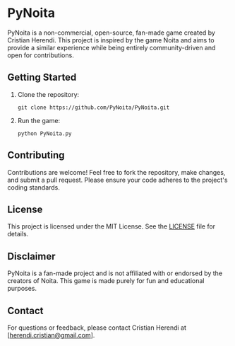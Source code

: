 # PyNoita

PyNoita is a non-commercial, open-source, fan-made game created by Cristian Herendi. This project is inspired by the game Noita and aims to provide a similar experience while being entirely community-driven and open for contributions.

## Getting Started

1. Clone the repository:
    ```
    git clone https://github.com/PyNoita/PyNoita.git
    ```
2. Run the game:
    ```
    python PyNoita.py
    ```

## Contributing

Contributions are welcome! Feel free to fork the repository, make changes, and submit a pull request. Please ensure your code adheres to the project's coding standards.

## License

This project is licensed under the MIT License. See the [LICENSE](Licence) file for details.

## Disclaimer

PyNoita is a fan-made project and is not affiliated with or endorsed by the creators of Noita. This game is made purely for fun and educational purposes.

## Contact

For questions or feedback, please contact Cristian Herendi at [herendi.cristian@gmail.com].
